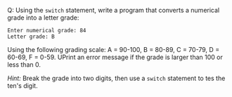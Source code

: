 Q: Using the `switch` statement, write a program that converts a numerical grade
into a letter grade:

```
Enter numerical grade: 84
Letter grade: B
```

Using the following grading scale: A = 90-100, B = 80-89, C = 70-79, D = 60-69,
F = 0-59. UPrint an error message if the grade is larger than 100 or less
than 0.

<em>Hint:</em> Break the grade into two digits, then use a `switch` statement to
tes the ten's digit.
